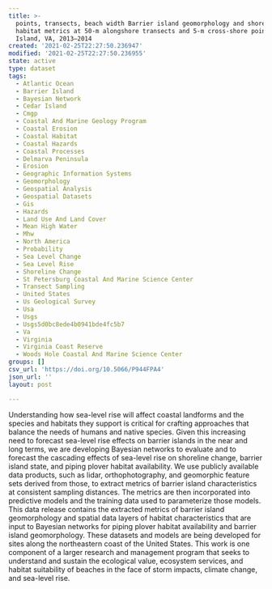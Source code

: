 ```yaml
---
title: >-
  points, transects, beach width Barrier island geomorphology and shorebird
  habitat metrics at 50-m alongshore transects and 5-m cross-shore points Cedar
  Island, VA, 2013–2014
created: '2021-02-25T22:27:50.236947'
modified: '2021-02-25T22:27:50.236955'
state: active
type: dataset
tags:
  - Atlantic Ocean
  - Barrier Island
  - Bayesian Network
  - Cedar Island
  - Cmgp
  - Coastal And Marine Geology Program
  - Coastal Erosion
  - Coastal Habitat
  - Coastal Hazards
  - Coastal Processes
  - Delmarva Peninsula
  - Erosion
  - Geographic Information Systems
  - Geomorphology
  - Geospatial Analysis
  - Geospatial Datasets
  - Gis
  - Hazards
  - Land Use And Land Cover
  - Mean High Water
  - Mhw
  - North America
  - Probability
  - Sea Level Change
  - Sea Level Rise
  - Shoreline Change
  - St Petersburg Coastal And Marine Science Center
  - Transect Sampling
  - United States
  - Us Geological Survey
  - Usa
  - Usgs
  - Usgs5d0bc8ede4b0941bde4fc5b7
  - Va
  - Virginia
  - Virginia Coast Reserve
  - Woods Hole Coastal And Marine Science Center
groups: []
csv_url: 'https://doi.org/10.5066/P944FPA4'
json_url: ''
layout: post

---
```

Understanding how sea-level rise will affect coastal landforms and the species and habitats they support is critical for crafting approaches that balance the needs of humans and native species. Given this increasing need to forecast sea-level rise effects on barrier islands in the near and long terms, we are developing Bayesian networks to evaluate and to forecast the cascading effects of sea-level rise on shoreline change, barrier island state, and piping plover habitat availability. We use publicly available data products, such as lidar, orthophotography, and geomorphic feature sets derived from those, to extract metrics of barrier island characteristics at consistent sampling distances. The metrics are then incorporated into predictive models and the training data used to parameterize those models. This data release contains the extracted metrics of barrier island geomorphology and spatial data layers of habitat characteristics that are input to Bayesian networks for piping plover habitat availability and barrier island geomorphology. These datasets and models are being developed for sites along the northeastern coast of the United States. This work is one component of a larger research and management program that seeks to understand and sustain the ecological value, ecosystem services, and habitat suitability of beaches in the face of storm impacts, climate change, and sea-level rise.
